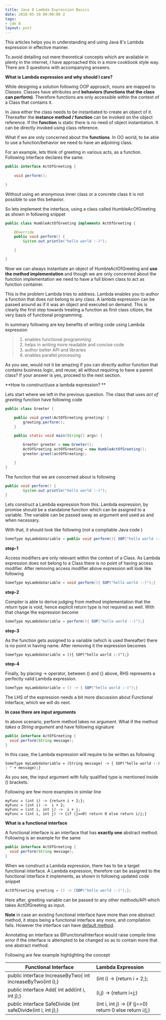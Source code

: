 ```yaml
---
title: Java 8 Lambda Expression Basics
date: 2018-05-10 00:00:00 Z
tags:
- jdk 8
layout: post
---
```


This articles helps you in understanding and using Java 8's Lambda expression in effective manner. 

To avoid detailing out mere theoretical concepts which are available in plenty in the internet, I have approached this in a more cookbook style way. There are 3 questions with accompanying answers. 


**What is Lambda expression and why should I care?**

While designing a solution following OOP approach, *nouns* are mapped to Classes. Classes have attributes and **behaviors (functions that the class can perform)**. Therefore functions are only accessible within the context of a Class that contains it. 

In Java either the class needs to be instantiated to create an object of it. Thereafter the **instance method / function** can be invoked on the object reference. If the **function** is static there is no need of object instantiation. It can be directly invoked using class reference. 

What if we are only concerned about the **functions**. In OO world, to be able to use a function/behavior we need to have an adjoining class. 

For an example, lets think of greeting in various acts, as a function. Following interface declares the same.

```java
public interface ActOfGreeting {
	
	void perform();

}
```

Without using an anonymous inner class or a concrete class it is not possible to use this behavior. 

So lets implement the interface, using a class called HumbleAcOfGreeting as shown in following snippet

```java
public class HumbleActOfGreeting implements ActOfGreeting {

	@Override
	public void perform() {
		System.out.println("hello world :-)");

	}

} 
```

Now we can always instantiate an object of HumbleActOfGreeting and **use the method implementation** and though we are only concerned about the function implementation we need to have a full blown class to act as function container. 

This is the problem Lambda tries to address. Lambda enables you to author a function that does not belong to any class. A lambda expression can be passed around as if it was an object and executed on demand. This is clearly the first step towards treating a function as first class citizen, the very basis of functional programming. 

In summary following are key benefits of writing code using Lambda expression

> 1. enables functional programming
> 2. helps in writing more readable and concise code
> 3. author better API and libraries
> 4. enables parallel processing

As you see, would not it be amazing if you can directly author function that contains business logic, and reuse; all without requiring to have a parent class? If your answer is yes, proceed to the next section.



**How to construct/use a lambda expression? **

Lets start where we left in the previous question. The class that uses *act of greeting* function have following code

```java
public class Greeter {

	public void greet(ActOfGreeting greeting) {
		greeting.perform();
	}

	public static void main(String[] args) {

		Greeter greeter = new Greeter();
		ActOfGreeting actOfGreeting = new HumbleActOfGreeting();
		greeter.greet(actOfGreeting);

	}
}
```

The function that we are concerned about is following

```java
public void perform() {
		System.out.println("hello world :-)");
}
```

Lets construct a Lambda expression from this. Lambda expression, by promise should be a standalone function which can be assigned to a variable. The variable can be passed away as argument and used as and when necessary.

With that, it should look like following (not a compliable Java code )

```java
SomeType myLambdaVariable = public void perform(){ SOP("hello world :-)");}
```

**step-1**

Access modifiers are only relevant within the context of a Class. As Lambda expression does not belong to a Class there is no point of having access modifier. After removing access modifier above expression will look like following

```java
SomeType myLambdaVariable = void perform(){ SOP("hello world :-)");}
```

**step-2**

Compiler is able to derive judging from method implementation that the return type is void, hence explicit return type is not required as well. With that change the expression become

```java
SomeType myLambdaVariable = perform(){ SOP("hello world :-)");}
```

**step-3**

As the function gets assigned to a variable (which is used thereafter) there is no point in having name. After removing it the expression becomes 

```
SomeType myLambdaVariable = (){ SOP("hello world :-)");}
```

 **step-4**

Finally, by placing -> operator, between () and {} above, RHS represents a perfectly valid Lambda expression.

```java
SomeType myLambdaVariable = () -> { SOP("hello world :-)");}
```

The LHS of the expression needs a bit more discussion about Functional Interface, which we will do next.

**In case there are input arguments**

In above scenario, perform method takes no argument. What if the method *takes a String argument* and have following signature 

```java
public interface ActOfGreeting {
  void perform(String message);
}
```

In this case, the Lambda expression will require to be written as following

```
SomeType myLambdaVariable = (String message) -> { SOP("hello world :-) : " + message);}
```

As you see, the input argument with fully qualified type is mentioned inside () brackets. 

Following are few more examples in similar line

```
myFunc = (int i) -> {return i + 2;};
myFunc = (int i) ->  i + 2;
myFunc = (int i, int j) ->  i + j;
myFunc = (int i, int j) -> {if (j==0) return 0 else return i/j;}
```

**What is a functional interface**

A functional interface is an interface that has **exactly one** abstract method. Following is an example for the same 

```java
public interface ActOfGreeting {
  void perform(String message);
}
```

When we construct a Lambda expression, there has to be a target functional interface. A Lambda expression, therefore can be assigned to the functional interface it implements, as shown in following updated code snippet

```java
ActOfGreeting greeting = () -> {SOP("hello world :-)");};
```

Here after, greeting variable can be passed to any other methods/API which takes ActOfGreeting as input.

**Note** in case an existing functional interface have more than one abstract method, it stops being a functional interface any more, and compilation fails. However the interface can have [default method](https://docs.oracle.com/javase/tutorial/java/IandI/defaultmethods.html). 

Annotating an interface as @FunctionalInterface would raise compile time error if the interface is attempted to be changed so as to contain more that one abstract method. 

Following are few example highlighting the concept

| Functional Interface                                        | Lambda Expression                                       |
| ----------------------------------------------------------- | :------------------------------------------------------ |
| public interface IncreaseByTwo{ int increaseByTwo(int i);}  | (int i) -> {return i + 2;};                             |
| public interface Add{ int add(int i, int j);}               | (i,j) -> {return i+j;}                                  |
| public interface SafeDivide {int safeDivide(int i, int j);} | (int i, int j) -> {if (j==0) return 0 else return i/j;} |


